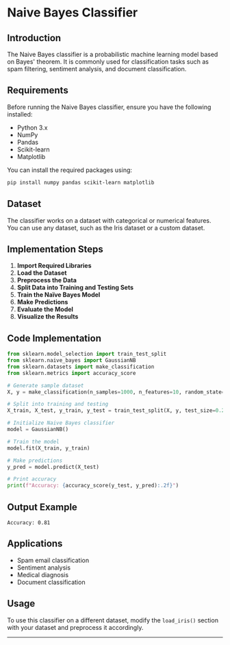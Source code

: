 # Naive Bayes Classifier

## Introduction
The Naive Bayes classifier is a probabilistic machine learning model based on Bayes' theorem. It is commonly used for classification tasks such as spam filtering, sentiment analysis, and document classification.

## Requirements
Before running the Naive Bayes classifier, ensure you have the following installed:
- Python 3.x
- NumPy
- Pandas
- Scikit-learn
- Matplotlib

You can install the required packages using:
```bash
pip install numpy pandas scikit-learn matplotlib
```

## Dataset
The classifier works on a dataset with categorical or numerical features. You can use any dataset, such as the Iris dataset or a custom dataset.

## Implementation Steps
1. **Import Required Libraries**
2. **Load the Dataset**
3. **Preprocess the Data**
4. **Split Data into Training and Testing Sets**
5. **Train the Naïve Bayes Model**
6. **Make Predictions**
7. **Evaluate the Model**
8. **Visualize the Results**

## Code Implementation
```python
from sklearn.model_selection import train_test_split
from sklearn.naive_bayes import GaussianNB
from sklearn.datasets import make_classification
from sklearn.metrics import accuracy_score

# Generate sample dataset
X, y = make_classification(n_samples=1000, n_features=10, random_state=42)

# Split into training and testing
X_train, X_test, y_train, y_test = train_test_split(X, y, test_size=0.2, random_state=42)

# Initialize Naive Bayes classifier
model = GaussianNB()

# Train the model
model.fit(X_train, y_train)

# Make predictions
y_pred = model.predict(X_test)

# Print accuracy
print(f"Accuracy: {accuracy_score(y_test, y_pred):.2f}")
```

## Output Example
```
Accuracy: 0.81
```

## Applications
- Spam email classification
- Sentiment analysis
- Medical diagnosis
- Document classification

## Usage
To use this classifier on a different dataset, modify the `load_iris()` section with your dataset and preprocess it accordingly.

---
